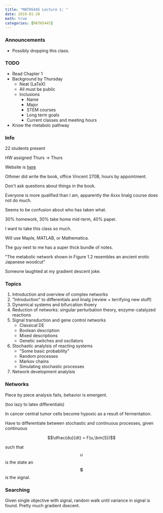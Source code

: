 ```yaml
---
title: "MATH5445 Lecture 1: "
date: 2019-01-20
math: true 
categories: [MATH5445]
---
```


### Announcements

- Possibly dropping this class.

### TODO

- Read Chapter 1
- Background by Thursday
    - Neat (LaTeX)
    - All must be public
    - Inclusions
        - Name
        - Major
        - STEM courses
        - Long term goals
        - Current classes and meeting hours
- Know the metabolc pathway

### Info

22 students present

HW assigned Thurs &rarr; Thurs

Website is [here](http://www-users.math.umn.edu/~othmer/5445/2020/)

Othmer did write the book, office Vincent 270B, hours by appointment.

Don't ask questions about things in the book.

Everyone is more qualified than I am, apparently the 4xxx linalg course does not do much.

Seems to be confusion about who has taken what.

30% homework, 30% take home mid-term, 40% paper.

I want to take this class so much.

Will use Maple, MATLAB, or Mathematica.

The guy next to me has a super thick bundle of notes.

"The metabolic network shown in Figure 1.2 resembles an ancient erotic Japanese woodcut"

Someone laughted at my gradient descent joke.

### Topics

1. Introduction and overview of complex networks
1. "Introduction" to differentials and linalg (review + terrifying new stuff)
1. Dynamical systems and bifurcation thoery
1. Reduction of networks: singular perturbation theory, enzyme-catalyzed reactions
1. Signal transduction and gene control networks
    - Classical DE
    - Boolean description
    - Mixed descriptions
    - Genetic switches and oscllators
1. Stochastic analylsis of reacting systems
    - "Some basic probability"
    - Random processes
    - Markov chains
    - Simulating stochastic processes
1. Network development analylsis

### Networks

Piece by piece analysis fails, behavior is emergent.

(too lazy to latex differentials)

In cancer central tumor cells become hypoxic as a result of fermentation.

Have to differentiate between stochastic and continuous processes, given continuous 

$$\dfrac{du}{dt} = F(u,\bm{S})$$

such that $$u$$ is the state an $$\bm{S}$$ is the signal.

### Searching

Given single objective with signal, random walk until variance in signal is found. Pretty much gradient dsecent.
